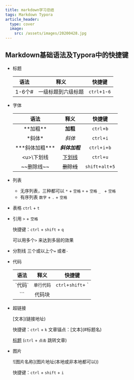 ```yaml
---
title: markdown学习总结
tags: Markdown Typora
article_header:
  type: cover
  image: 
    src: /assets/images/20200428.jpg
---
```




## Markdown基础语法及Typora中的快捷键



- 标题

  |  语法  |        释义        |     快捷键     |
  | :----: | :----------------: | :------------: |
  | 1-6个# | 一级标题到六级标题 | `ctrl`+`1`-`6` |

- 字体

  |        语法        |      释义      |      快捷键       |
  | :----------------: | :------------: | :---------------: |
  |    \*\*加粗\*\*    |    **加粗**    |    `ctrl`+`b`     |
  |      \*斜体\*      |     *斜体*     |    `ctrl`+`i`     |
  | \*\*\*斜体加粗**\* | ***斜体加粗*** |  `ctrl`+`i`+`b`   |
  |  \<u>\下划线</u>   | <u>下划线</u>  |    `ctrl`+`u`     |
  |   \~\~删除线~\~    |   ~~删除线~~   | `shift`+`alt`+`5` |

- 列表

  - 无序列表，三种都可以
    `*` + `空格`
    `+` + `空格`
    `_ ` + `空格`
  - 有序列表
    `数字` + `.` + `空格`

- 表格
  `ctrl` + `t`

- 引用
  `>` + `空格` 

  快捷键：`ctrl` + `shift` + `q` 

  可以用多个`>` 来达到多层的效果

- 分割线
  三个或以上个`=` 或者`-` 

- 代码

  |  语法   |    释义    |      快捷键       |
  | :-----: | :--------: | :---------------: |
  | \`代码` | `单行代码` | `ctrl`+`shift`+ ` |
  |   ```   |   代码块   |                   |

- 超链接

  \[文本\]\(链接地址\)

  快捷键：`ctrl` + `k` 
  文章锚点：\[文本\]\(#标题名\)  

  [标题](#Markdown基础语法及Typora中的快捷键)  (`ctrl` + `点击` 跳转文章)

- 图片

  \!\[图片名称\]\(图片地址(本地或非本地都可以)\) 

  快捷键：`ctrl` + `shift` + `i` 

